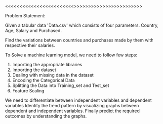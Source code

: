 <<<<<<<<<<<<<<<<<<<<<<<<<Data Preprocessing Template>>>>>>>>>>>>>>>>>>>>>>>>>

Problem Statement:

Given a tabular data 'Data.csv' which consists of four parameters.
Country, Age, Salary and Purchased.

Find the variations between countries and purchases made by them with respective their salaries.

To Solve a machine learning model, we need to follow few steps:

1. Importing the appropriate libraries
2. Importing the dataset
3. Dealing with missing data in the dataset
4. Encoding the Categorical Data
5. Splitting the Data into Training_set and Test_set
6. Feature Scaling

We need to differentiate between independent variables and dependent variables
Identify the trend pattern by visualizing graphs between dependent and independent variables.
Finally predict the required outcomes by understanding the graphs.
